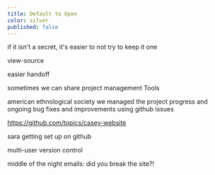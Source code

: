 ```yaml
---
title: Default to Open
color: silver
published: false
---
```


if it isn't a secret, it's easier to not try to keep it one

view-source

easier handoff

sometimes we can share project management Tools

american ethnological society we managed the project progress and ongoing bug fixes and improvements using github issues

https://github.com/topics/casey-website

sara getting set up on github

multi-user version control

middle of the night emails: did you break the site?!
